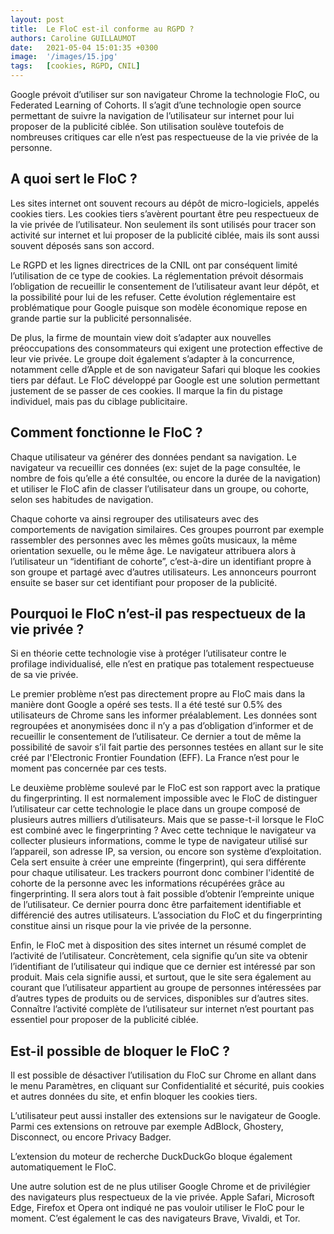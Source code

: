 ```yaml
---
layout: post
title:  Le FloC est-il conforme au RGPD ?
authors: Caroline GUILLAUMOT
date:   2021-05-04 15:01:35 +0300
image:  '/images/15.jpg'
tags:   [cookies, RGPD, CNIL]
---
```

Google prévoit d’utiliser sur son navigateur Chrome la technologie FloC, ou Federated Learning of Cohorts. Il s’agit d’une technologie open source permettant de suivre la navigation de l’utilisateur sur internet pour lui proposer de la publicité ciblée. Son utilisation soulève toutefois de nombreuses critiques car elle n’est pas respectueuse de la vie privée de la personne.

## A quoi sert le FloC ?
Les sites internet ont souvent recours au dépôt de micro-logiciels, appelés cookies tiers. Les cookies tiers s’avèrent pourtant être peu respectueux de la vie privée de l’utilisateur. Non seulement ils sont utilisés pour tracer son activité sur internet et lui proposer de la publicité ciblée, mais ils sont aussi souvent déposés sans son accord.

Le RGPD et les lignes directrices de la CNIL ont par conséquent limité l’utilisation de ce type de cookies. La réglementation prévoit désormais l’obligation de recueillir le consentement de l’utilisateur avant leur dépôt, et la possibilité pour lui de les refuser. Cette évolution réglementaire est problématique pour Google puisque son modèle économique repose en grande partie sur la publicité personnalisée.

De plus, la firme de mountain view doit s’adapter aux nouvelles préoccupations des consommateurs qui exigent une protection effective de leur vie privée. Le groupe doit également s’adapter à la concurrence, notamment celle d’Apple et de son navigateur Safari qui bloque les cookies tiers par défaut.
Le FloC développé par Google est une solution permettant justement de se passer de ces cookies. Il marque la fin du pistage individuel, mais pas du ciblage publicitaire.

## Comment fonctionne le FloC ?
Chaque utilisateur va générer des données pendant sa navigation. Le navigateur va recueillir ces données (ex: sujet de la page consultée, le nombre de fois qu’elle a été consultée, ou encore la durée de la navigation) et utiliser le FloC afin de classer l’utilisateur dans un groupe, ou cohorte, selon ses habitudes de navigation.

Chaque cohorte va ainsi regrouper des utilisateurs avec des comportements de navigation similaires. Ces groupes pourront par exemple rassembler des personnes avec les mêmes goûts musicaux, la même orientation sexuelle, ou le même âge. Le navigateur attribuera alors à l’utilisateur un “identifiant de cohorte”, c’est-à-dire un identifiant propre à son groupe et partagé avec d’autres utilisateurs. Les annonceurs pourront ensuite se baser sur cet identifiant pour proposer de la publicité.

## Pourquoi le FloC n’est-il pas respectueux de la vie privée ?
Si en théorie cette technologie vise à protéger l’utilisateur contre le profilage individualisé, elle n’est en pratique pas totalement respectueuse de sa vie privée.

Le premier problème n’est pas directement propre au FloC mais dans la manière dont Google a opéré ses tests. Il a été testé sur 0.5% des utilisateurs de Chrome sans les informer préalablement. Les données sont regroupées et anonymisées donc il n’y a pas d’obligation d’informer et de recueillir le consentement de l’utilisateur. Ce dernier a tout de même la possibilité de savoir s’il fait partie des personnes testées en allant sur le site créé par l'Electronic Frontier Foundation (EFF). La France n’est pour le moment pas concernée par ces tests.  

Le deuxième problème soulevé par le FloC est son rapport avec la pratique du fingerprinting. Il est normalement impossible avec le FloC de distinguer l’utilisateur car cette technologie le place dans un groupe composé de plusieurs autres milliers d’utilisateurs. Mais que se passe-t-il lorsque le FloC est combiné avec le fingerprinting ? Avec cette technique le navigateur va collecter plusieurs informations, comme le type de navigateur utilisé sur l’appareil, son adresse IP, sa version, ou encore son système d’exploitation. Cela sert ensuite à créer une empreinte (fingerprint), qui sera différente pour chaque utilisateur.  Les trackers pourront donc combiner l'identité de cohorte de la personne avec les informations récupérées grâce au fingerprinting. Il sera alors tout à fait possible d’obtenir l’empreinte unique de l’utilisateur. Ce dernier pourra donc être parfaitement identifiable et différencié des autres utilisateurs. L’association du FloC et du fingerprinting constitue ainsi un risque pour la vie privée de la personne.

Enfin, le FloC met à disposition des sites internet un résumé complet de l’activité de l’utilisateur. Concrètement, cela signifie qu’un site va obtenir l’identifiant de l’utilisateur qui indique que ce dernier est intéressé par son produit. Mais cela signifie aussi, et surtout, que le site sera également au courant que l’utilisateur appartient au groupe de personnes intéressées par d’autres types de produits ou de services, disponibles sur d’autres sites. Connaître l’activité complète de l’utilisateur sur internet n’est pourtant pas essentiel pour proposer de la publicité ciblée.

## Est-il possible de bloquer le FloC ?
Il est possible de désactiver l’utilisation du FloC sur Chrome en allant dans le menu Paramètres, en cliquant sur Confidentialité et sécurité, puis cookies et autres données du site, et enfin bloquer les cookies tiers.

L’utilisateur peut aussi installer des extensions sur le navigateur de Google. Parmi ces extensions on retrouve par exemple AdBlock, Ghostery, Disconnect, ou encore Privacy Badger.

L’extension du moteur de recherche DuckDuckGo bloque également automatiquement le FloC.

Une autre solution est de ne plus utiliser Google Chrome et de privilégier des navigateurs plus respectueux de la vie privée. Apple Safari, Microsoft Edge, Firefox et Opera ont indiqué ne pas vouloir utiliser le FloC pour le moment. C’est également le cas des navigateurs Brave, Vivaldi, et Tor.
